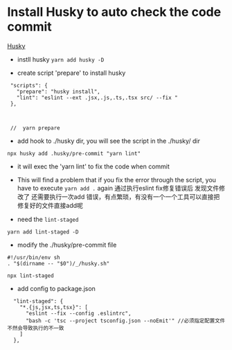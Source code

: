# Install Husky to auto check the code commit
[Husky](https://github.com/typicode/husky)

 - instll husky 
 ```yarn add husky -D ```

 - create script 'prepare' to install husky 
 ```
  "scripts": {
    "prepare": "husky install",
    "lint": "eslint --ext .jsx,.js,.ts,.tsx src/ --fix "
  },

  
  
  //  yarn prepare
 
 ```
- add hook to ./husky dir, you will see the script in the ./husky/ dir

```npx husky add .husky/pre-commit "yarn lint"```

- it will exec the 'yarn lint' to fix the code when commit 
- This will find a problem that if you fix the error through the script, you have to execute ```yarn add .``` again
通过执行eslint fix修复错误后 发现文件修改了 还需要执行一次add 错误，有点繁琐，有没有一个一个工具可以直接把修复好的文件直接add呢 

- need the `lint-staged`

`yarn add lint-staged -D`
- modify the ./husky/pre-commit file 

```
#!/usr/bin/env sh
. "$(dirname -- "$0")/_/husky.sh"

npx lint-staged

```
- add config to package.json

```
  "lint-staged": {
    "*.{js,jsx,ts,tsx}": [
      "eslint --fix --config .eslintrc",
      "bash -c 'tsc --project tsconfig.json --noEmit'" //必须指定配置文件 不然会导致执行的不一致
    ]
  },
```



